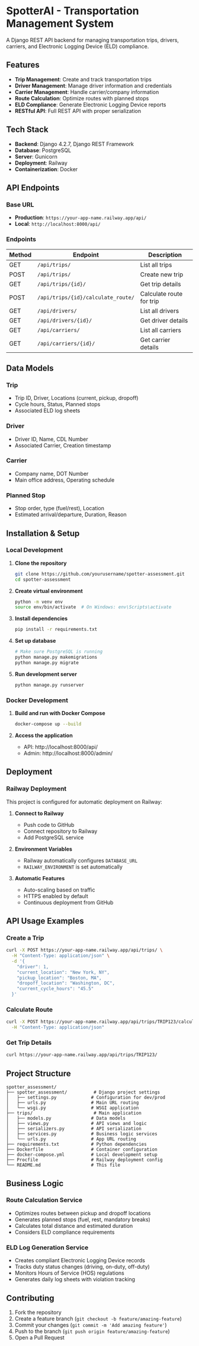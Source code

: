# SpotterAI - Transportation Management System

A Django REST API backend for managing transportation trips, drivers, carriers, and Electronic Logging Device (ELD) compliance.

## Features

- **Trip Management**: Create and track transportation trips
- **Driver Management**: Manage driver information and credentials
- **Carrier Management**: Handle carrier/company information
- **Route Calculation**: Optimize routes with planned stops
- **ELD Compliance**: Generate Electronic Logging Device reports
- **RESTful API**: Full REST API with proper serialization

## Tech Stack

- **Backend**: Django 4.2.7, Django REST Framework
- **Database**: PostgreSQL
- **Server**: Gunicorn
- **Deployment**: Railway
- **Containerization**: Docker

## API Endpoints

### Base URL
- **Production**: `https://your-app-name.railway.app/api/`
- **Local**: `http://localhost:8000/api/`

### Endpoints

| Method | Endpoint | Description |
|--------|----------|-------------|
| GET | `/api/trips/` | List all trips |
| POST | `/api/trips/` | Create new trip |
| GET | `/api/trips/{id}/` | Get trip details |
| POST | `/api/trips/{id}/calculate_route/` | Calculate route for trip |
| GET | `/api/drivers/` | List all drivers |
| GET | `/api/drivers/{id}/` | Get driver details |
| GET | `/api/carriers/` | List all carriers |
| GET | `/api/carriers/{id}/` | Get carrier details |

## Data Models

### Trip
- Trip ID, Driver, Locations (current, pickup, dropoff)
- Cycle hours, Status, Planned stops
- Associated ELD log sheets

### Driver
- Driver ID, Name, CDL Number
- Associated Carrier, Creation timestamp

### Carrier
- Company name, DOT Number
- Main office address, Operating schedule

### Planned Stop
- Stop order, type (fuel/rest), Location
- Estimated arrival/departure, Duration, Reason

## Installation & Setup

### Local Development

1. **Clone the repository**
   ```bash
   git clone https://github.com/yourusername/spotter-assessment.git
   cd spotter-assessment
   ```

2. **Create virtual environment**
   ```bash
   python -m venv env
   source env/bin/activate  # On Windows: env\Scripts\activate
   ```

3. **Install dependencies**
   ```bash
   pip install -r requirements.txt
   ```

4. **Set up database**
   ```bash
   # Make sure PostgreSQL is running
   python manage.py makemigrations
   python manage.py migrate
   ```

5. **Run development server**
   ```bash
   python manage.py runserver
   ```

### Docker Development

1. **Build and run with Docker Compose**
   ```bash
   docker-compose up --build
   ```

2. **Access the application**
   - API: http://localhost:8000/api/
   - Admin: http://localhost:8000/admin/

## Deployment

### Railway Deployment

This project is configured for automatic deployment on Railway:

1. **Connect to Railway**
   - Push code to GitHub
   - Connect repository to Railway
   - Add PostgreSQL service

2. **Environment Variables**
   - Railway automatically configures `DATABASE_URL`
   - `RAILWAY_ENVIRONMENT` is set automatically

3. **Automatic Features**
   - Auto-scaling based on traffic
   - HTTPS enabled by default
   - Continuous deployment from GitHub

## API Usage Examples

### Create a Trip
```bash
curl -X POST https://your-app-name.railway.app/api/trips/ \
  -H "Content-Type: application/json" \
  -d '{
    "driver": 1,
    "current_location": "New York, NY",
    "pickup_location": "Boston, MA", 
    "dropoff_location": "Washington, DC",
    "current_cycle_hours": "45.5"
  }'
```

### Calculate Route
```bash
curl -X POST https://your-app-name.railway.app/api/trips/TRIP123/calculate_route/ \
  -H "Content-Type: application/json"
```

### Get Trip Details
```bash
curl https://your-app-name.railway.app/api/trips/TRIP123/
```

## Project Structure

```
spotter_assessment/
├── spotter_assessment/          # Django project settings
│   ├── settings.py             # Configuration for dev/prod
│   ├── urls.py                 # Main URL routing
│   └── wsgi.py                 # WSGI application
├── trips/                       # Main application
│   ├── models.py               # Data models
│   ├── views.py                # API views and logic
│   ├── serializers.py          # API serialization
│   ├── services.py             # Business logic services
│   └── urls.py                 # App URL routing
├── requirements.txt            # Python dependencies
├── Dockerfile                  # Container configuration
├── docker-compose.yml          # Local development setup
├── Procfile                    # Railway deployment config
└── README.md                   # This file
```

## Business Logic

### Route Calculation Service
- Optimizes routes between pickup and dropoff locations
- Generates planned stops (fuel, rest, mandatory breaks)
- Calculates total distance and estimated duration
- Considers ELD compliance requirements

### ELD Log Generation Service
- Creates compliant Electronic Logging Device records
- Tracks duty status changes (driving, on-duty, off-duty)
- Monitors Hours of Service (HOS) regulations
- Generates daily log sheets with violation tracking

## Contributing

1. Fork the repository
2. Create a feature branch (`git checkout -b feature/amazing-feature`)
3. Commit your changes (`git commit -m 'Add amazing feature'`)
4. Push to the branch (`git push origin feature/amazing-feature`)
5. Open a Pull Request
